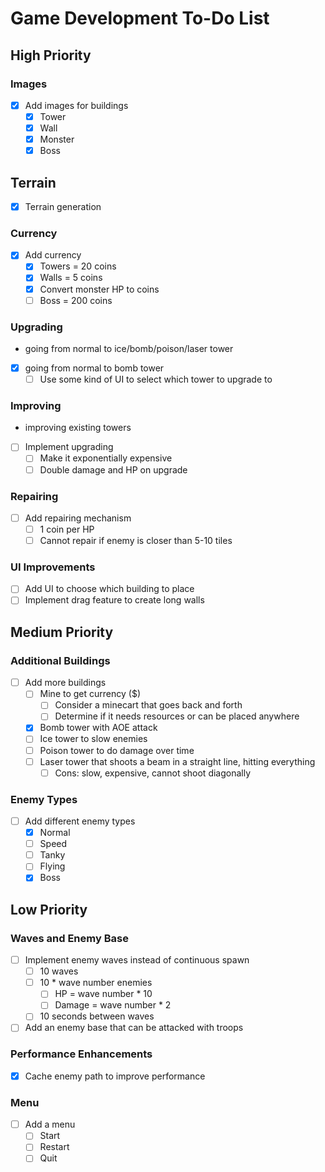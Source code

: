 # Game Development To-Do List

## High Priority

### Images
- [x] Add images for buildings
  - [x] Tower
  - [x] Wall
  - [x] Monster
  - [x] Boss

## Terrain
- [x] Terrain generation 

### Currency
- [x] Add currency
  - [x] Towers = 20 coins
  - [x] Walls = 5 coins
  - [x] Convert monster HP to coins
  - [ ] Boss = 200 coins

### Upgrading
- going from normal to ice/bomb/poison/laser tower
- [x] going from normal to bomb tower
  - [ ] Use some kind of UI to select which tower to upgrade to
 
### Improving
- improving existing towers
- [ ] Implement upgrading
  - [ ] Make it exponentially expensive
  - [ ] Double damage and HP on upgrade

### Repairing
- [ ] Add repairing mechanism
  - [ ] 1 coin per HP
  - [ ] Cannot repair if enemy is closer than 5-10 tiles

### UI Improvements
- [ ] Add UI to choose which building to place
- [ ] Implement drag feature to create long walls

## Medium Priority

### Additional Buildings
- [ ] Add more buildings
  - [ ] Mine to get currency ($)
    - [ ] Consider a minecart that goes back and forth
    - [ ] Determine if it needs resources or can be placed anywhere
  - [x] Bomb tower with AOE attack 
  - [ ] Ice tower to slow enemies 
  - [ ] Poison tower to do damage over time 
  - [ ] Laser tower that shoots a beam in a straight line, hitting everything 
    - [ ] Cons: slow, expensive, cannot shoot diagonally

### Enemy Types
- [ ] Add different enemy types
  - [X] Normal
  - [ ] Speed
  - [ ] Tanky 
  - [ ] Flying
  - [x] Boss 

## Low Priority

### Waves and Enemy Base
- [ ] Implement enemy waves instead of continuous spawn
  - [ ] 10 waves
  - [ ] 10 * wave number enemies
    - [ ] HP = wave number * 10
    - [ ] Damage = wave number * 2
  - [ ] 10 seconds between waves
- [ ] Add an enemy base that can be attacked with troops

### Performance Enhancements
- [X] Cache enemy path to improve performance

### Menu
- [ ] Add a menu
  - [ ] Start
  - [ ] Restart
  - [ ] Quit
